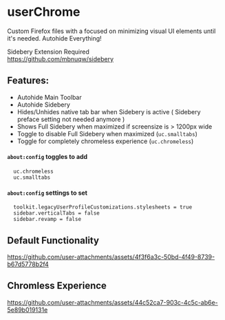 # userChrome
Custom Firefox files with a focused on minimizing visual UI elements until it's needed. Autohide Everything!  
  
Sidebery Extension Required  
https://github.com/mbnuqw/sidebery 
## Features:
- Autohide Main Toolbar
- Autohide Sidebery
- Hides/Unhides native tab bar when Sidebery is active ( Sidebery preface setting not needed anymore )
- Shows Full Sidebery when maximized if screensize is > 1200px wide
- Toggle to disable Full Sidebery when maximized (`uc.smalltabs`)
- Toggle for completely chromeless experience (`uc.chromeless`)

#### `about:config` toggles to add
```
  uc.chromeless
  uc.smalltabs
```
#### `about:config` settings to set
```
  toolkit.legacyUserProfileCustomizations.stylesheets = true
  sidebar.verticalTabs = false
  sidebar.revamp = false
```


## Default Functionality


https://github.com/user-attachments/assets/4f3f6a3c-50bd-4f49-8739-b67d5778b2f4

## Chromless Experience



https://github.com/user-attachments/assets/44c52ca7-903c-4c5c-ab6e-5e89b019131e
